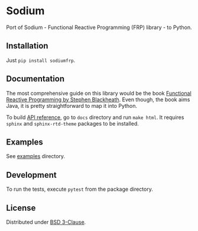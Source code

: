 # Sodium

Port of Sodium - Functional Reactive Programming (FRP) library - to Python.

## Installation

Just `pip install sodiumfrp`.

## Documentation

The most comprehensive guide on this library would be the book
[Functional Reactive Programming by Stephen Blackheath](https://www.manning.com/books/functional-reactive-programming).
Even though, the book aims Java, it is pretty straightforward to map it into Python.

To build [API reference](https://sodium-python.readthedocs.io), go to `docs` directory and run `make html`.
It requires `sphinx` and `sphinx-rtd-theme` packages to be installed.

## Examples

See [examples](examples) directory.

## Development

To run the tests, execute `pytest` from the package directory.

## License

Distributed under [BSD 3-Clause](https://github.com/SodiumFRP/sodium/blob/master/COPYING).
